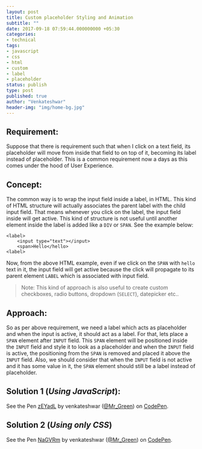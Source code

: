 ```yaml
---
layout: post
title: Custom placeholder Styling and Animation
subtitle: ""
date: 2017-09-18 07:59:44.000000000 +05:30
categories:
- technical
tags:
- javascript
- css
- html
- custom
- label
- placeholder
status: publish
type: post
published: true
author: "Venkateshwar"
header-img: "img/home-bg.jpg"
---
```



## Requirement:
Suppose that there is requirement such that when I click on a text field, its placeholder will move from inside that field to on top of it, becoming its label instead of placeholder. This is a common requirement now a days as this comes under the hood of User Experience.

## Concept:
The common way is to wrap the input field inside a label, in HTML. This kind of HTML structure will actually associates the parent label with the child input field. That means whenever you click on the label, the input field inside will get active. This kind of structure is not useful until another element inside the label is added like a `DIV` or `SPAN`. See the example below:

    <label>
        <input type="text"></input>
        <span>Hello</hello>
    <label>

Now, from the above HTML example, even if we click on the `SPAN` with `hello` text in it, the input field will get active because the click will propagate to its parent element `LABEL` which is associated with input field.

> Note: This kind of approach is also useful to create custom checkboxes, radio buttons, dropdown (`SELECT`), datepicker etc..

## Approach:

So as per above requirement, we need a label which acts as placeholder and when the input is active, it should act as a label. For that, lets place a `SPAN` element after `INPUT` field. This `SPAN` element will be positioned inside the `INPUT` field and style it to look as a placeholder and when the `INPUT` field is active, the positioning from the `SPAN` is removed and placed it above the `INPUT` field. Also, we should consider that when the `INPUT` field is not active and it has some value in it, the `SPAN` element should still be a label instead of placeholder.  

## Solution 1 (_Using JavaScript_):


<p data-height="307" data-theme-id="1592" data-slug-hash="zEYadL" data-default-tab="js,result" data-user="Mr_Green" data-embed-version="2" data-pen-title="zEYadL" class="codepen">See the Pen <a href="https://codepen.io/Mr_Green/pen/zEYadL/">zEYadL</a> by venkateshwar (<a href="https://codepen.io/Mr_Green">@Mr_Green</a>) on <a href="https://codepen.io">CodePen</a>.</p>
<script async src="https://production-assets.codepen.io/assets/embed/ei.js"></script>


## Solution 2 (_Using only CSS_)

<p data-height="300" data-theme-id="1592" data-slug-hash="NaGVRm" data-default-tab="css,result" data-user="Mr_Green" data-embed-version="2" data-pen-title="NaGVRm" class="codepen">See the Pen <a href="https://codepen.io/Mr_Green/pen/NaGVRm/">NaGVRm</a> by venkateshwar (<a href="https://codepen.io/Mr_Green">@Mr_Green</a>) on <a href="https://codepen.io">CodePen</a>.</p>
<script async src="https://production-assets.codepen.io/assets/embed/ei.js"></script>


